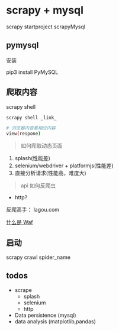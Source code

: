 # scrapy + mysql

scrapy startproject scrapyMysql

## pymysql

安装

pip3 install PyMySQL

## 爬取内容

scrapy shell

```sh
scrapy shell _link_

# 浏览器内查看相应内容
view(respone)

```

> 如何爬取动态页面

1. splash(性能差)
2. selenium/webdriver + platformjs(性能差)
3. 直接分析请求(性能高，难度大)

> api 如何反爬虫

- http?

反爬高手： lagou.com

[什么是 Waf](https://www.cnblogs.com/realjimmy/p/12937247.html)

## 启动

scrapy crawl spider_name

## todos

- scrape
  - splash
  - selenium
  - http
- Data persistence (mysql)
- data analysis (matplotlib,pandas)
